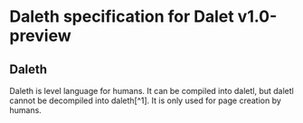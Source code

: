 # Daleth specification for Dalet v1.0-preview

## Daleth

Daleth is level language for humans. It can be compiled into daletl, but daletl cannot be decompiled into daleth[^1]. It is only used for page creation by humans.
